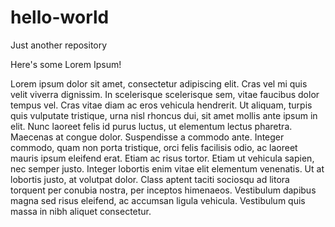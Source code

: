 # hello-world
Just another repository

Here's some Lorem Ipsum!

Lorem ipsum dolor sit amet, consectetur adipiscing elit. Cras vel mi quis velit viverra dignissim. In scelerisque scelerisque sem, vitae faucibus dolor tempus vel. Cras vitae diam ac eros vehicula hendrerit. Ut aliquam, turpis quis vulputate tristique, urna nisl rhoncus dui, sit amet mollis ante ipsum in elit. Nunc laoreet felis id purus luctus, ut elementum lectus pharetra. Maecenas at congue dolor. Suspendisse a commodo ante. Integer commodo, quam non porta tristique, orci felis facilisis odio, ac laoreet mauris ipsum eleifend erat. Etiam ac risus tortor. Etiam ut vehicula sapien, nec semper justo. Integer lobortis enim vitae elit elementum venenatis. Ut at lobortis justo, at volutpat dolor. Class aptent taciti sociosqu ad litora torquent per conubia nostra, per inceptos himenaeos. Vestibulum dapibus magna sed risus eleifend, ac accumsan ligula vehicula. Vestibulum quis massa in nibh aliquet consectetur.
